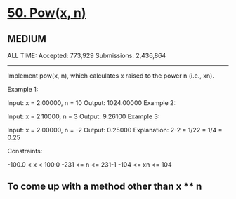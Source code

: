 # [50. Pow(x, n)](https://leetcode.com/problems/powx-n/)
## MEDIUM
ALL TIME: 
Accepted: 773,929
Submissions: 2,436,864
__________

Implement pow(x, n), which calculates x raised to the power n (i.e., xn).

 

Example 1:

Input: x = 2.00000, n = 10
Output: 1024.00000
Example 2:

Input: x = 2.10000, n = 3
Output: 9.26100
Example 3:

Input: x = 2.00000, n = -2
Output: 0.25000
Explanation: 2-2 = 1/22 = 1/4 = 0.25
 

Constraints:

-100.0 < x < 100.0
-231 <= n <= 231-1
-104 <= xn <= 104

## To come up with a method other than x ** n